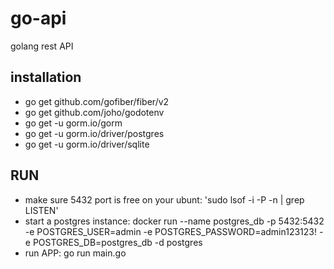 # go-api
golang rest API

## installation
- go get github.com/gofiber/fiber/v2
- go get github.com/joho/godotenv
- go get -u gorm.io/gorm
- go get -u gorm.io/driver/postgres
- go get -u gorm.io/driver/sqlite


## RUN
- make sure 5432 port is free on your ubunt: 'sudo lsof -i -P -n | grep LISTEN'
- start a postgres instance: docker run --name postgres_db  -p 5432:5432 -e POSTGRES_USER=admin -e POSTGRES_PASSWORD=admin123123! -e POSTGRES_DB=postgres_db -d postgres
- run APP: go run main.go